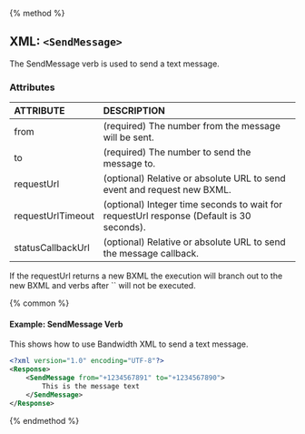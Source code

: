 {% method %}
## XML: `<SendMessage>`
The SendMessage verb is used to send a text message.


### Attributes
| ATTRIBUTE         | DESCRIPTION                                                                              |
|:------------------|:-----------------------------------------------------------------------------------------|
| from              | (required) The number from the message will be sent.                                     |
| to                | (required) The number to send the message to.                                            |
| requestUrl        | (optional) Relative or absolute URL to send event and request new BXML.                  |
| requestUrlTimeout | (optional) Integer time seconds to wait for requestUrl response (Default is 30 seconds). |
| statusCallbackUrl | (optional) Relative or absolute URL to send the message callback.                        |

<aside class="alert general small">
If the requestUrl returns a new BXML the execution will branch out to the new BXML and verbs after `<SendMessage>` will not be executed.
</aside>

{% common %}
#### Example:  SendMessage Verb
This shows how to use Bandwidth XML to send a text message.


```XML
<?xml version="1.0" encoding="UTF-8"?>
<Response>
	<SendMessage from="+1234567891" to="+1234567890">
		This is the message text
	</SendMessage>
</Response>
```

{% endmethod %}
